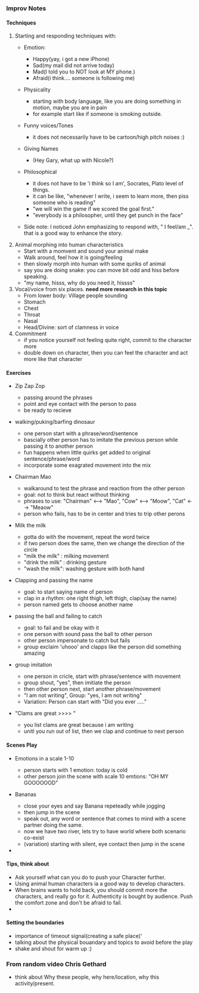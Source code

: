 

### Improv Notes ###

#### Techniques ####

1. Starting and responding techniques with:
    + Emotion:
        - Happy(yay, i got a new iPhone)
        - Sad(my mail did not arrive today)
        - Mad(I told you to NOT look at MY phone.)
        - Afraid(i think.... someone is following me)
    + Physicality
        - starting with body language, like you are doing something in motion, maybe you are in pain
        - for example start like if someone is smoking outside.
    + Funny voices/Tones
        - it does not necessarily have to be cartoon/high pitch noises :)
    + Giving Names
        - (Hey Gary, what up with Nicole?)
    + Philosophical
        - it does not have to be 'i think so I am', Socrates, Plato level of things.
        - it can be like, "whenever I write, i seem to learn more, then piss someone who is reading"
        -  "we will win the game if we scored the goal first."
        - "everybody is a philosopher, until they get punch in the face"

    + Side note: I noticed John emphasizing to respond with, " I feel/am ____<emotions>___". that is a good way to enhance the story.
1. Animal morphing into human characteristics
    + Start with a momvent and sound your animal make
    + Walk around, feel how it is going/feeling
    + then slowly morph into human with some quriks of animal
    + say you are doing snake: you can move bit odd and hiss before speaking.
    + "my name, hisss, why do you need it, hissss"
1. Vocal/voice from six places.  **need more research in this topic**
    + From lower body: Village people sounding
    + Stomach
    + Chest
    + Throat
    + Nasal
    + Head/Divine: sort of clamness in voice
1. Commitment
    + if you notice yourself not feeling quite right, commit to the character more
    + double down on character, then you can feel the character and act more like that character


#### Exercises ####
+ Zip Zap Zop
    - passing around the phrases
    - point and eye contact with the person to pass
    - be ready to recieve 

+ walking/puking/barfing dinosaur
    - one person start with a phrase/word/sentence
    - bascially other person has to imitate the previous person while passing it to another person
    - fun happens when little quirks get added to original sentence/phrase/word
    - incorporate some exagrated movement into the mix
+ Chairman Mao
    - walkaround to test the phrase and reaction from the other person
    - goal: not to think but react without thinking
    - phrases to use: "Chairman" <--> "Mao", "Cow" <--> "Moow", "Cat" <--> "Meaow"
    - person who fails, has to be in center and tries to trip other perons
+ Milk the milk
    - gotta do with the movement, repeat the word twice
    - if two person does the same, then we change the direction of the circle
    - "milk the milk" : milking movement
    - "drink the milk" : drinking gesture
    - "wash the milk": washing gesture with both hand
+ Clapping and passing the name
    - goal: to start saying name of person
    - clap in a rhythm: one right thigh, left thigh, clap(say the name)
    - person named gets to choose another name
+ passing the ball and failing to catch
    - goal: to fail and be okay with it
    - one person with sound pass the ball to other person
    - other person impersonate to catch but fails
    - group exclaim 'uhooo' and clapps like the person did something amazing
+ group imitation
    - one person in cricle, start with phrase/sentence with movement
    - group shout, "yes", then imitiate the person
    - then other person next, start another phrase/movement
    - "I am not writing", Group: "yes, I am not writing"
    - Variation: Person can start with "Did you ever ....."
+ "Clams are great >>>> "
    - you list clams are great because i am writing
    - unitl you run out of list, then we clap and continue to next person



#### Scenes Play ####

+ Emotions in a scale 1-10
    - person starts with 1 emotion: today is cold
    - other person join the scene with scale 10 emtions: "OH MY GOOOOOOD"

+ Bananas
    - close your eyes and say Banana repeteadly while jogging
    - then jump in the scene
    - speak out, any word or sentence that comes to mind with a scene partner doing the same.
    - now we have two river, lets try to have world where both scenario co-exist
    - (variation) starting with silent, eye contact then jump in the scene

+ 


#### Tips, think about ####
+ Ask yourself what can you do to push your Character further.
+ Using animal human characters ia a good way to develop characters.
+ When brains wants to hold back, you should commit more the characters, and really go for it. Authenticity is bought by audience. Push the comfort zone and don't be afraid to fail.
+ 



#### Setting the boundaries ####
+ importance of timeout signal(creating a safe place)'
+ talking about the physical bouandary and topics to avoid before the play
+ shake and shout for warm up :)

### From random video Chris Gethard ###
+ think about Why these people, why here/location, why this activity/present.